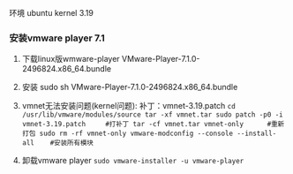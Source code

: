 环境 ubuntu kernel 3.19

### 安装vmware player 7.1 ###

1. 下载linux版wmware-player 
VMware-Player-7.1.0-2496824.x86_64.bundle

2. 安装
sudo sh VMware-Player-7.1.0-2496824.x86_64.bundle
3. vmnet无法安装问题(kernel问题):
 补丁：vmnet-3.19.patch
`cd /usr/lib/vmware/modules/source
tar -xf vmnet.tar
sudo patch -p0 -i vmnet-3.19.patch     #打补丁
tar -cf vmnet.tar vmnet-only      #重新打包
sudo rm -rf vmnet-only
vmware-modconfig --console --install-all    #安装所有模块`

4. 卸载vmware player
`sudo vmware-installer -u vmware-player`
